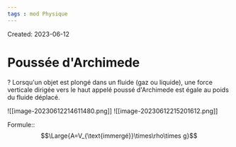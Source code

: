 ```yaml
---
tags : mod Physique
---
```

Created: 2023-06-12

# Poussée d'Archimede
?
Lorsqu'un objet est plongé dans un fluide (gaz ou liquide), une force verticale dirigée vers le haut appelé poussé d'Archimede est égale au poids du fluide déplacé.
<!--SR:!2023-09-08,1,230-->

![[image-20230612214611480.png]]
![[image-20230612215201612.png]]




Formule::$$\Large{A=V_{\text{immergé}}\times\rho\times g}$$
<!--SR:!2023-11-19,3,170-->

